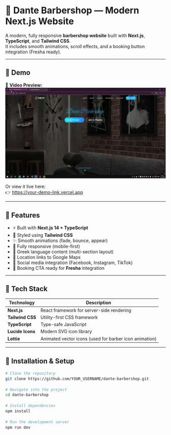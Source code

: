 # 💈 Dante Barbershop — Modern Next.js Website

A modern, fully responsive **barbershop website** built with **Next.js**, **TypeScript**, and **Tailwind CSS**.  
It includes smooth animations, scroll effects, and a booking button integration (Fresha ready).

---

## 🚀 Demo

🎥 **Video Preview:**  
![Demo](./demo.gif)



Or view it live here:  
👉 https://your-demo-link.vercel.app

---

## 🧩 Features

- ⚡ Built with **Next.js 14 + TypeScript**
- 🎨 Styled using **Tailwind CSS**
- ✨ Smooth animations (fade, bounce, appear)
- 📱 Fully responsive (mobile-first)
- 💬 Greek language content (multi-section layout)
- 📍 Location links to Google Maps
- 🔗 Social media integration (Facebook, Instagram, TikTok)
- 📅 Booking CTA ready for **Fresha** integration

---

## 🧠 Tech Stack

| Technology | Description |
|-------------|--------------|
| **Next.js** | React framework for server-side rendering |
| **Tailwind CSS** | Utility-first CSS framework |
| **TypeScript** | Type-safe JavaScript |
| **Lucide Icons** | Modern SVG icon library |
| **Lottie** | Animated vector icons (used for barber icon animation) |

---

## 🧰 Installation & Setup

```bash
# Clone the repository
git clone https://github.com/YOUR_USERNAME/dante-barbershop.git

# Navigate into the project
cd dante-barbershop

# Install dependencies
npm install

# Run the development server
npm run dev
